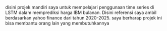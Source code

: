 disini projek mandiri saya untuk mempelajari penggunaan time series di LSTM dalam memprediksi harga
IBM bulanan. Disini referensi saya ambil berdasarkan yahoo finance dari tahun 2020-2025. saya berharap
projek ini bisa membantu orang lain yang membutuhkannya
